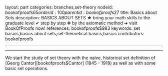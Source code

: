 layout: part
categories: branches,set-theory
nodeid: bookofproofs$65
orderid: 100
parentid: bookofproofs$27
title: Basics about Sets
description: BASICS ABOUT SETS ★ bring your math skills to the graduate level ✔ step by step ✚ by the axiomatic method ➜ visit BookOfProofs now!
references: bookofproofs$983
keywords: set basics,basics about sets,set-theoretical basics,basics
contributors: bookofproofs


---


---

We start the study of set theory with the naive, historical set definition of [Georg Cantor][bookofproofs$Cantor] (1845 - 1918) as well as with some basic set operations.
